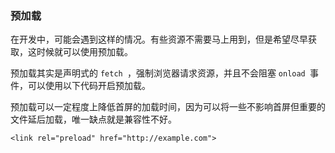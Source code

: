 

### 预加载

在开发中，可能会遇到这样的情况。有些资源不需要马上用到，但是希望尽早获取，这时候就可以使用预加载。

预加载其实是声明式的 `fetch `，强制浏览器请求资源，并且不会阻塞 `onload `事件，可以使用以下代码开启预加载。

预加载可以一定程度上降低首屏的加载时间，因为可以将一些不影响首屏但重要的文件延后加载，唯一缺点就是兼容性不好。

```
<link rel="preload" href="http://example.com">
```
